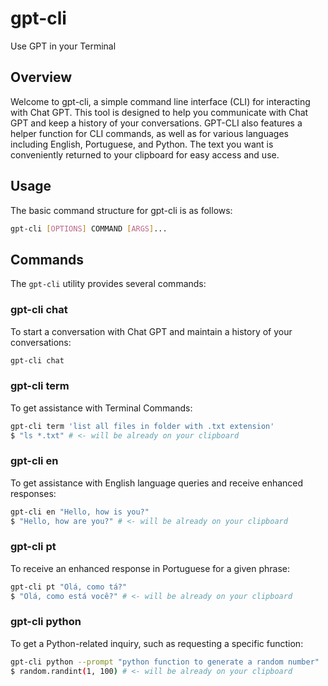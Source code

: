 # gpt-cli
Use GPT in your Terminal

## Overview
Welcome to gpt-cli, a simple command line interface (CLI) for interacting with Chat GPT. This tool is designed to help you communicate with Chat GPT and keep a history of your conversations. GPT-CLI also features a helper function for CLI commands, as well as for various languages including English, Portuguese, and Python. The text you want is conveniently returned to your clipboard for easy access and use.

## Usage
The basic command structure for gpt-cli is as follows:

```bash
gpt-cli [OPTIONS] COMMAND [ARGS]...
```

## Commands
The `gpt-cli` utility provides several commands:


### gpt-cli chat
To start a conversation with Chat GPT and maintain a history of your conversations:

```bash
gpt-cli chat
```

### gpt-cli term
To get assistance with Terminal Commands:

```bash
gpt-cli term 'list all files in folder with .txt extension'
$ "ls *.txt" # <- will be already on your clipboard
```

### gpt-cli en

To get assistance with English language queries and receive enhanced responses:

```bash
gpt-cli en "Hello, how is you?"
$ "Hello, how are you?" # <- will be already on your clipboard
```

### gpt-cli pt
To receive an enhanced response in Portuguese for a given phrase:

```bash
gpt-cli pt "Olá, como tá?"
$ "Olá, como está você?" # <- will be already on your clipboard
```

### gpt-cli python
To get a Python-related inquiry, such as requesting a specific function:

```bash
gpt-cli python --prompt "python function to generate a random number"
$ random.randint(1, 100) # <- will be already on your clipboard
```
